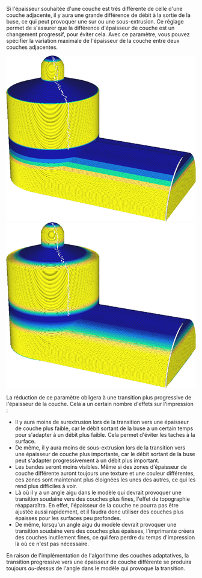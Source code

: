 Si l'épaisseur souhaitée d'une couche est très différente de celle d'une couche adjacente, il y aura une grande différence de débit à la sortie de la buse, ce qui peut provoquer une sur ou une sous-extrusion. Ce réglage permet de s'assurer que la différence d'épaisseur de couche est un changement progressif, pour éviter cela. Avec ce paramètre, vous pouvez spécifier la variation maximale de l'épaisseur de la couche entre deux couches adjacentes.

![Une grande taille de pas permet des changements très soudains dans l'épaisseur de la couche](../../../articles/images/adaptive_layer_height_variation_step_0_05.png)
![Une petite taille de pas nécessite des changements d'épaisseur de couche pour être plus lisse](../../../articles/images/adaptive_layer_height_enabled.png)

La réduction de ce paramètre obligera à une transition plus progressive de l'épaisseur de la couche. Cela a un certain nombre d'effets sur l'impression :
* Il y aura moins de surextrusion lors de la transition vers une épaisseur de couche plus faible, car le débit sortant de la buse a un certain temps pour s'adapter à un débit plus faible. Cela permet d'éviter les taches à la surface.
* De même, il y aura moins de sous-extrusion lors de la transition vers une épaisseur de couche plus importante, car le débit sortant de la buse peut s'adapter progressivement à un débit plus important.
* Les bandes seront moins visibles. Même si des zones d'épaisseur de couche différente auront toujours une texture et une couleur différentes, ces zones sont maintenant plus éloignées les unes des autres, ce qui les rend plus difficiles à voir.
* Là où il y a un angle aigu dans le modèle qui devrait provoquer une transition soudaine vers des couches plus fines, l'effet de topographie réapparaîtra. En effet, l'épaisseur de la couche ne pourra pas être ajustée aussi rapidement, et il faudra donc utiliser des couches plus épaisses pour les surfaces peu profondes.
* De même, lorsqu'un angle aigu du modèle devrait provoquer une transition soudaine vers des couches plus épaisses, l'imprimante créera des couches inutilement fines, ce qui fera perdre du temps d'impression là où ce n'est pas nécessaire.

En raison de l'implémentation de l'algorithme des couches adaptatives, la transition progressive vers une épaisseur de couche différente se produira toujours *au-dessus* de l'angle dans le modèle qui provoque la transition.


